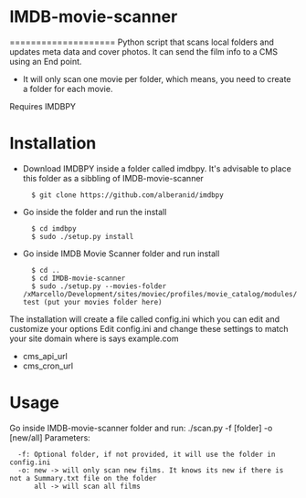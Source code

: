# IMDB-movie-scanner
====================
Python script that scans local folders and updates meta data and cover photos. It can
send the film info to a CMS using an End point.

* It will only scan one movie per folder, which means, you need to create a folder for each movie.

Requires IMDBPY

Installation
============
- Download IMDBPY inside a folder called imdbpy. It's advisable to place this folder as a sibbling of IMDB-movie-scanner
  ```
    $ git clone https://github.com/alberanid/imdbpy
  ```
- Go inside the folder and run the install
  ``` 
    $ cd imdbpy
    $ sudo ./setup.py install
  ```
- Go inside IMDB Movie Scanner folder and run install
  ```
    $ cd ..
    $ cd IMDB-movie-scanner
    $ sudo ./setup.py --movies-folder /xMarcello/Development/sites/moviec/profiles/movie_catalog/modules/devel/dummy/movies-test (put your movies folder here)
  ```

The installation will create a file called config.ini which you can edit and customize your options
  Edit config.ini and change these settings to match your site domain where is says example.com
  - cms_api_url
  - cms_cron_url

Usage
========
Go inside IMDB-movie-scanner folder and run: ./scan.py -f [folder] -o [new/all]
  Parameters:
  ```
    -f: Optional folder, if not provided, it will use the folder in config.ini
    -o: new -> will only scan new films. It knows its new if there is not a Summary.txt file on the folder
        all -> will scan all films
  ```
